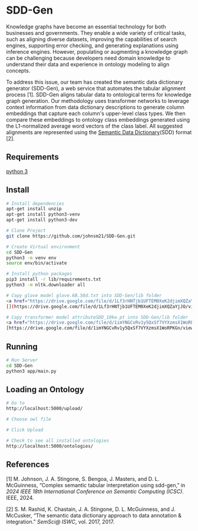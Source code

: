 # SDD-Gen
Knowledge graphs have become an essential technology for both businesses and governments. They enable a wide variety of critical tasks, such as aligning diverse datasets, improving the capabilities of search engines, supporting error checking, and generating explanations using inference engines. However, populating or augmenting a knowledge graph can be challenging because developers need domain knowledge to understand their data and experience in ontology modeling to align concepts.

To address this issue, our team has created the semantic data dictionary generator (SDD-Gen), a web service that automates the tabular alignment process [1]. SDD-Gen aligns tabular data to ontological terms for knowledge graph generation. Our methodology uses transformer networks to leverage context information from data dictionary descriptions to generate column embeddings that capture each column's upper-level class types. We then compare these embeddings to ontology class embeddings generated using the L1-normalized average word vectors of the class label. All suggested alignments are represented using the [Semantic Data Dictionary](https://tetherless-world.github.io/sdd/)(SDD) format [2].

## Requirements
[python 3](https://www.python.org/download/releases/3.0/)

## Install
``` bash
# Install dependencies
apt-get install unzip
apt-get install python3-venv
apt-get install python3-dev

# Clone Project
git clone https://github.com/johnsm21/SDD-Gen.git

# Create Virtual environment
cd SDD-Gen
python3 -m venv env
source env/bin/activate

# Install python packages
pip3 install -r lib/requirements.txt
python3 -m nltk.downloader all

# Copy glove model glove.6B.50d.txt into SDD-Gen/lib folder
<a href="https://drive.google.com/file/d/1Lf3rHNTjb1UFTEM0XeK2djimXQZaYjJO/view?usp=sharing">https://drive.google.com/file/d/1Lf3rHNTjb1UFTEM0XeK2djimXQZaYjJO/view?usp=sharing</a>
[](https://drive.google.com/file/d/1Lf3rHNTjb1UFTEM0XeK2djimXQZaYjJO/view?usp=sharing)

# Copy transformer model attributeSDD_10ke.pt into SDD-Gen/lib folder
<a href="https://drive.google.com/file/d/1imYNGCvRv1y5QxSf7VYXzmsX1WoRPKGn/view?usp=drive_link">https://drive.google.com/file/d/1imYNGCvRv1y5QxSf7VYXzmsX1WoRPKGn/view?usp=drive_link</a>
[https://drive.google.com/file/d/1imYNGCvRv1y5QxSf7VYXzmsX1WoRPKGn/view?usp=drive_link](https://drive.google.com/file/d/1imYNGCvRv1y5QxSf7VYXzmsX1WoRPKGn/view?usp=drive_link)
```

## Running
``` bash
# Run Server
cd SDD-Gen
python3 app/main.py
```

## Loading an Ontology
``` bash
# Go to
http://localhost:5000/upload/

# Choose owl file

# Click Upload

# Check to see all installed ontologies
http://localhost:5000/ontologies/
```

## References
[1] M. Johnson, J. A. Stingone, S. Bengoa, J. Masters, and D. L. McGuinness, “Complex semantic tabular interpretation using sdd-gen,” in *2024 IEEE 18th International Conference on Semantic Computing (ICSC)*. IEEE, 2024.

[2] S. M. Rashid, K. Chastain, J. A. Stingone, D. L. McGuinness, and J. McCusker, “The semantic data dictionary approach to data annotation & integration.” *SemSci@ ISWC*, vol. 2017, 2017.
